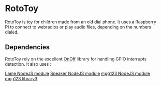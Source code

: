 # RotoToy
RotoToy is toy for children made from an old dial phone. It uses a Raspberry Pi to connect to webradios or play audio files, depending on the numbers dialed.

## Dependencies
RotoToy rely on the excellent [OnOff](https://github.com/fivdi/onoff) library for handling GPIO interrupts detection.
It also uses :

[Lame NodeJS module](https://www.npmjs.org/package/lame)
[Speaker NodeJS module](https://www.npmjs.org/package/speaker)
[mpg123 NodeJS module](https://www.npmjs.com/package/mpg123)
[mpg123 library3](http://www.mpg123.de/)
